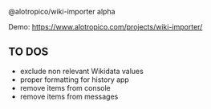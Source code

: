 @alotropico/wiki-importer alpha

Demo: https://www.alotropico.com/projects/wiki-importer/

## TO DOS

- exclude non relevant Wikidata values
- proper formatting for history app
- remove items from console
- remove items from messages
